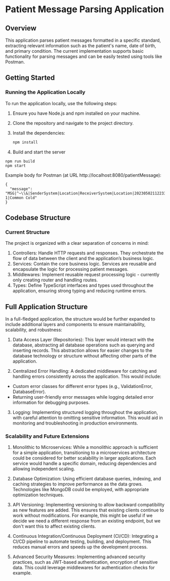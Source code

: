 # Patient Message Parsing Application

## Overview

This application parses patient messages formatted in a specific standard, extracting relevant information such as the patient's name, date of birth, and primary condition. The current implementation supports basic functionality for parsing messages and can be easily tested using tools like Postman.

## Getting Started

### Running the Application Locally

To run the application locally, use the following steps:

1. Ensure you have Node.js and npm installed on your machine.
2. Clone the repository and navigate to the project directory.
3. Install the dependencies:

   ```bash
   npm install

   ```

4. Build and start the server

```
npm run build
npm start
```

Example body for Postman (at URL http://localhost:8080/patientMessage):

```
{
  "message": "MSG|^~\\&|SenderSystem|Location|ReceiverSystem|Location|20230502112233\n||DATA^TYPE|123456|P|2.5\nEVT|TYPE|20230502112233\nPRS|1|9876543210^^^Location^ID||Valeriu^Florescu|||M|19990530|\nDET|1|I|^^MainDepartment^101^Room 1|Common Cold"
}
```

## Codebase Structure

### Current Structure

The project is organized with a clear separation of concerns in mind:

1. Controllers: Handle HTTP requests and responses. They orchestrate the flow of data between the client and the application’s business logic.
2. Services: Contain the core business logic. Services are reusable and encapsulate the logic for processing patient messages.
3. Middlewares: Implement reusable request processing logic - currently only creating router and handling routes.
4. Types: Define TypeScript interfaces and types used throughout the application, ensuring strong typing and reducing runtime errors.

## Full Application Structure

In a full-fledged application, the structure would be further expanded to include additional layers and components to ensure maintainability, scalability, and robustness:

1. Data Access Layer (Repositories): This layer would interact with the database, abstracting all database operations such as querying and inserting records. This abstraction allows for easier changes to the database technology or structure without affecting other parts of the application.

2. Centralized Error Handling: A dedicated middleware for catching and handling errors consistently across the application. This would include:

- Custom error classes for different error types (e.g., ValidationError, DatabaseError).
- Returning user-friendly error messages while logging detailed error information for debugging purposes.

3. Logging: Implementing structured logging throughout the application, with careful attention to omitting sensitive information. This would aid in monitoring and troubleshooting in production environments.

### Scalability and Future Extensions

1. Monolithic to Microservices: While a monolithic approach is sufficient for a simple application, transitioning to a microservices architecture could be considered for better scalability in larger applications. Each service would handle a specific domain, reducing dependencies and allowing independent scaling.

2. Database Optimization: Using efficient database queries, indexing, and caching strategies to improve performance as the data grows. Technologies like MongoDB could be employed, with appropriate optimization techniques.

3. API Versioning: Implementing versioning to allow backward compatibility as new features are added. This ensures that existing clients continue to work without modifications. For example, this might be useful if we decide we need a different response from an existing endpoint, but we don't want this to affect existing clients.

4. Continuous Integration/Continuous Deployment (CI/CD): Integrating a CI/CD pipeline to automate testing, building, and deployment. This reduces manual errors and speeds up the development process.

5. Advanced Security Measures: Implementing advanced security practices, such as JWT-based authentication, encryption of sensitive data. This could leverage middlewares for authentication checks for example.
